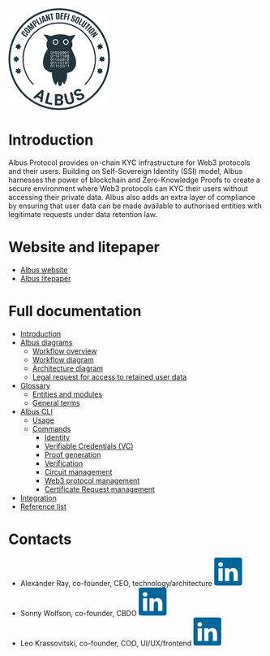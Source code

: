 <img src="https://github.com/mfactory-lab/albus/blob/main/docs/assets/albus-logo.png" width="200">

# Introduction

Albus Protocol provides on-chain KYC infrastructure for Web3 protocols and their users. Building on Self-Sovereign Identity (SSI) model, Albus harnesses the power of blockchain and Zero-Knowledge Proofs to create a secure environment where Web3 protocols can KYC their users without accessing their private data. Albus also adds an extra layer of compliance by ensuring that user data can be made available to authorised entities with legitimate requests under data retention law.

# Website and litepaper

- [Albus website](https://albus.finance/)
- [Albus litepaper](https://albus.finance/assets/Albus%20Protocol%20Litepaper%2008.08.23-c8206a29.pdf)

# Full documentation

- [Introduction](https://github.com/mfactory-lab/albus/wiki)
- [Albus diagrams](https://github.com/mfactory-lab/albus/wiki/Albus-diagrams)
  - [Workflow overview](https://github.com/mfactory-lab/albus/wiki/Albus-diagrams#workflow-overview)
  - [Workflow diagram](https://github.com/mfactory-lab/albus/wiki/Albus-diagrams#workflow-diagram)
  - [Architecture diagram](https://github.com/mfactory-lab/albus/wiki/Albus-diagrams#architecture-diagram)
  - [Legal request for access to retained user data](https://github.com/mfactory-lab/albus/wiki/Albus-diagrams#legal-request-for-access-to-retained-user-data)
- [Glossary](https://github.com/mfactory-lab/albus/wiki/Glossary)
  - [Entities and modules](https://github.com/mfactory-lab/albus/wiki/Glossary#entities-and-modules)
  - [General terms](https://github.com/mfactory-lab/albus/wiki/Glossary#general-terms)
- [Albus CLI](https://github.com/mfactory-lab/albus/wiki/Albus-CLI)
  - [Usage](https://github.com/mfactory-lab/albus/wiki/Albus-CLI#usage)
  - [Commands](https://github.com/mfactory-lab/albus/wiki/Albus-CLI#commands)
    - [Identity](https://github.com/mfactory-lab/albus/wiki/Albus-CLI#identity)
    - [Verifiable Credentials (VC)](https://github.com/mfactory-lab/albus/wiki/Albus-CLI#verifiable-credentials-vc)
    - [Proof generation](https://github.com/mfactory-lab/albus/wiki/Albus-CLI#proof-generation)
    - [Verification](https://github.com/mfactory-lab/albus/wiki/Albus-CLI#verification)
    - [Circuit management](https://github.com/mfactory-lab/albus/wiki/Albus-CLI#circuit-management)
    - [Web3 protocol management](https://github.com/mfactory-lab/albus/wiki/Albus-CLI#web3-service-management)
    - [Certificate Request management](https://github.com/mfactory-lab/albus/wiki/Albus-CLI#zkp-request-management)
- [Integration](https://github.com/mfactory-lab/albus/wiki/Integration)
- [Reference list](https://github.com/mfactory-lab/albus/wiki/Reference-list)

# Contacts

- Alexander Ray, co-founder, CEO, technology/architecture [![LinkedIn logo](https://github.com/mfactory-lab/albus/blob/main/docs/assets/linkedin-a75760c5.svg)](https://www.linkedin.com/in/alex-a-ray/)<br>
- Sonny Wolfson, co-founder, CBDO [![LinkedIn logo](https://github.com/mfactory-lab/albus/blob/main/docs/assets/linkedin-a75760c5.svg)](https://www.linkedin.com/in/sonny-wolfson-22297621/)<br>
- Leo Krassovitski, co-founder, COO, UI/UX/frontend [![LinkedIn logo](https://github.com/mfactory-lab/albus/blob/main/docs/assets/linkedin-a75760c5.svg)](https://www.linkedin.com/in/leonid-krassovitski/)
